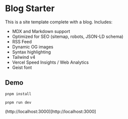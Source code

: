 # Blog Starter

This is a site template complete with a blog. Includes:

- MDX and Markdown support
- Optimized for SEO (sitemap, robots, JSON-LD schema)
- RSS Feed
- Dynamic OG images
- Syntax highlighting
- Tailwind v4
- Vercel Speed Insights / Web Analytics
- Geist font

## Demo



`pnpm install`

`pnpm run dev`

(http://localhost:3000)[http://localhost:3000]